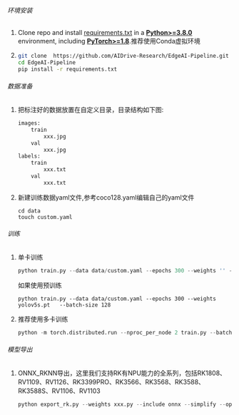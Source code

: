 ###### 环境安装
1. Clone repo and install [requirements.txt](https://github.com/ultralytics/yolov5/blob/master/requirements.txt) in a [**Python>=3.8.0**](https://www.python.org/) environment, including [**PyTorch>=1.8**](https://pytorch.org/get-started/locally/).推荐使用Conda虚拟环境

2. ```bash
   git clone  https://github.com/AIDrive-Research/EdgeAI-Pipeline.git
   cd EdgeAI-Pipeline
   pip install -r requirements.txt 
   ```
###### 数据准备
1. 把标注好的数据放置在自定义目录，目录结构如下图:

    ```bash
    images:
    	train
    		xxx.jpg
    	val
    		xxx.jpg
    labels:
    	train
    		xxx.txt
    	val
    		xxx.txt	
    ```

2. 新建训练数据yaml文件,参考coco128.yaml编辑自己的yaml文件

    ```
    cd data
    touch custom.yaml
    ```

###### 训练

1. 单卡训练

   ```python
   python train.py --data data/custom.yaml --epochs 300 --weights '' --cfg yolov5s.yaml  --batch-size 128
   ```

   如果使用预训练

   ```
   python train.py --data data/custom.yaml --epochs 300 --weights yolov5s.pt   --batch-size 128
   ```

2. 推荐使用多卡训练

   ```python
   python -m torch.distributed.run --nproc_per_node 2 train.py --batch 64 --data data/custom.yaml --weights yolov5s.pt --device 0,1
   ```
###### 模型导出
1. ONNX_RKNN导出，这里我们支持RK有NPU能力的全系列，包括RK1808、RV1109、RV1126、RK3399PRO、RK3566、RK3568、RK3588、RK3588S、RV1106、RV1103

   ```python
   python export_rk.py --weights xxx.py --include onnx --simplify --opset 12 --rknpu rk3588
   ```